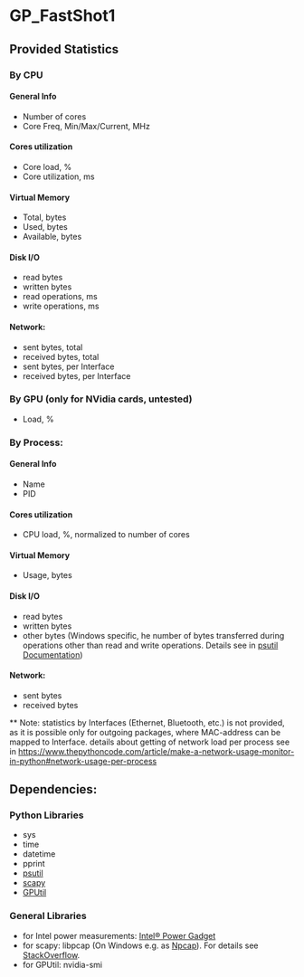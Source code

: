 # GP_FastShot1

## Provided Statistics
### By CPU 
#### General Info
* Number of cores
* Core Freq, Min/Max/Current, MHz
#### Cores utilization
* Core load, %
* Core utilization, ms
#### Virtual Memory
* Total, bytes
* Used, bytes
* Available, bytes
#### Disk I/O
* read bytes
* written bytes
* read operations, ms
* write operations, ms
#### Network:
* sent bytes, total
* received bytes, total
* sent bytes, per Interface
* received bytes, per Interface


### By GPU (only for NVidia cards, untested)
* Load, %

### By Process:
#### General Info
* Name
* PID
#### Cores utilization
* CPU load, %, normalized to number of cores
#### Virtual Memory
* Usage, bytes
#### Disk I/O
* read bytes
* written bytes
* other bytes (Windows specific, he number of bytes transferred during operations other than read and write operations. Details see in [psutil Documentation](https://psutil.readthedocs.io/en/latest/))
#### Network:
* sent bytes
* received bytes

** Note: statistics by Interfaces (Ethernet, Bluetooth, etc.) is not provided, as it is possible only for outgoing packages, where MAC-address can be mapped to Interface. details about getting of network load per process see in https://www.thepythoncode.com/article/make-a-network-usage-monitor-in-python#network-usage-per-process 


## Dependencies:
### Python Libraries
* sys
* time
* datetime
* pprint
* [psutil](https://psutil.readthedocs.io/en/latest/)
* [scapy](https://scapy.readthedocs.io/en/latest/usage.html)
* [GPUtil](https://github.com/anderskm/gputil)

### General Libraries
* for Intel power measurements: [Intel® Power Gadget](https://www.intel.com/content/www/us/en/developer/articles/tool/power-gadget.html)
* for scapy: libpcap (On Windows e.g. as [Npcap](https://npcap.com/#download)).
 For details see [StackOverflow](https://stackoverflow.com/questions/68691090/python-scapy-error-no-libpcap-provider-available).
* for GPUtil: nvidia-smi
